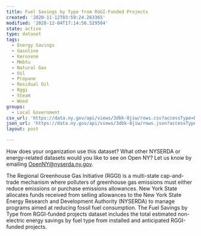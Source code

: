 ```yaml
---
title: Fuel Savings by Type from RGGI-Funded Projects
created: '2020-11-12T03:59:24.263365'
modified: '2020-12-04T17:14:56.529504'
state: active
type: dataset
tags:
  - Energy Savings
  - Gasoline
  - Kerosene
  - Mmbtu
  - Natural Gas
  - Oil
  - Propane
  - Residual Oil
  - Rggi
  - Steam
  - Wood
groups:
  - Local Government
csv_url: 'https://data.ny.gov/api/views/3dbk-8jiw/rows.csv?accessType=DOWNLOAD'
json_url: 'https://data.ny.gov/api/views/3dbk-8jiw/rows.json?accessType=DOWNLOAD'
layout: post

---
```

How does your organization use this dataset? What other NYSERDA or energy-related datasets would you like to see on Open NY? Let us know by emailing OpenNY@nyserda.ny.gov.

The Regional Greenhouse Gas Initiative (RGGI) is a multi-state cap-and-trade mechanism where polluters of greenhouse gas emissions must either reduce emissions or purchase emissions allowances. New York State allocates funds received from selling allowances to the New York State Energy Research and Development Authority (NYSERDA) to manage programs aimed at reducing fossil fuel consumption. The Fuel Savings by Type from RGGI-funded projects dataset includes the total estimated non-electric energy savings by fuel type from installed and anticipated RGGI-funded projects.

